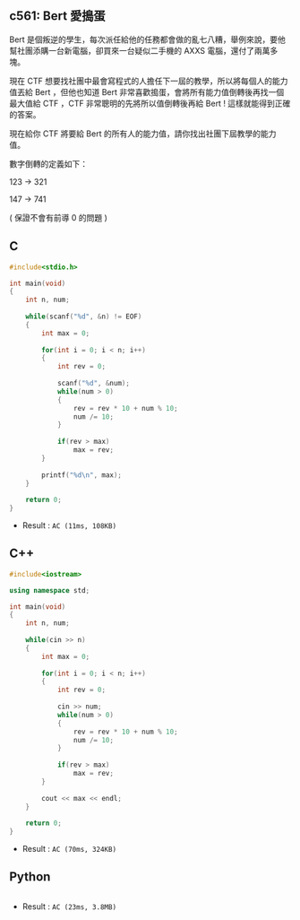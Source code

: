 ## c561: Bert 愛搗蛋
Bert 是個叛逆的學生，每次派任給他的任務都會做的亂七八糟，舉例來說，要他幫社團添購一台新電腦，卻買來一台疑似二手機的 AXXS 電腦，還付了兩萬多塊。

現在 CTF 想要找社團中最會寫程式的人擔任下一屆的教學，所以將每個人的能力值丟給 Bert ，但他也知道 Bert 非常喜歡搗蛋，會將所有能力值倒轉後再找一個最大值給 CTF ，CTF 非常聰明的先將所以值倒轉後再給 Bert ! 這樣就能得到正確的答案。 

現在給你 CTF 將要給 Bert 的所有人的能力值，請你找出社團下屆教學的能力值。

數字倒轉的定義如下：

123 -> 321

147 -> 741

( 保證不會有前導 0 的問題 )

## C
```C
#include<stdio.h>

int main(void)
{
	int n, num;
	
	while(scanf("%d", &n) != EOF)
	{
		int max = 0;
		
		for(int i = 0; i < n; i++)
		{
			int rev = 0;
			
			scanf("%d", &num);
			while(num > 0)
			{
				rev = rev * 10 + num % 10;
				num /= 10;
			}
			
			if(rev > max)
				max = rev;
		}
		
		printf("%d\n", max);
	}
	
	return 0;
}
```
 * Result : `AC (11ms, 108KB)`

## C++
```C++
#include<iostream>

using namespace std;

int main(void)
{
	int n, num;
	
	while(cin >> n)
	{
		int max = 0;
		
		for(int i = 0; i < n; i++)
		{
			int rev = 0;
			
			cin >> num;
			while(num > 0)
			{
				rev = rev * 10 + num % 10;
				num /= 10;
			}
			
			if(rev > max)
				max = rev;
		}
		
		cout << max << endl;
	}
	
	return 0;
}
```
 * Result : `AC (70ms, 324KB)`

## Python
```python

```
 * Result : `AC (23ms, 3.8MB)`

